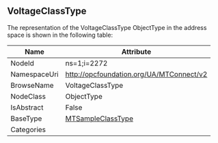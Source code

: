 <!-- objecttype -->
## VoltageClassType
  
<!-- end of text -->
The representation of the VoltageClassType ObjectType in the address space is shown in the following table:  

|Name|Attribute|
|---|---|
|NodeId|ns=1;i=2272|
|NamespaceUri|http://opcfoundation.org/UA/MTConnect/v2|
|BrowseName|VoltageClassType|
|NodeClass|ObjectType|
|IsAbstract|False|
|BaseType|[MTSampleClassType](../../ObjectTypes/MTSampleClassType/readme.md)|
|Categories||

